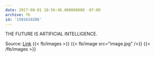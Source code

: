 ```yaml
---
date: 2017-08-01 10:56:46.000000000 -07:00
archive: fb
id: '1501610206'
---
```


THE FUTURE IS ARTIFICIAL INTELLIGENCE.

Source: [Link](https://twitter.com/excitedstate/status/892137581592403968)
{{< fb/images >}}
{{< fb/image src="image.jpg" />}}
{{< /fb/images >}}
